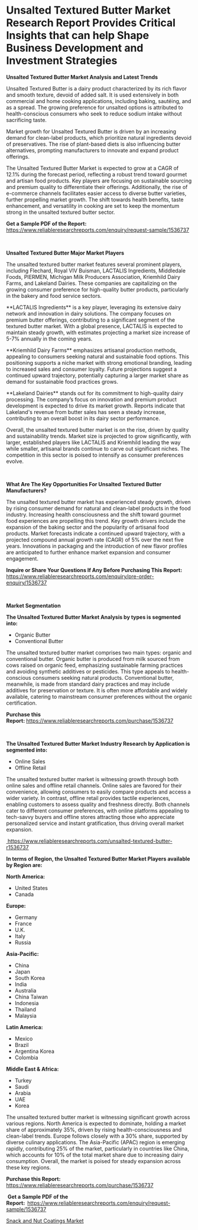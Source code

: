 <p><h1>Unsalted Textured Butter Market Research Report Provides Critical Insights that can help Shape Business Development and Investment Strategies</h1></p><p><strong>Unsalted Textured Butter Market Analysis and Latest Trends</strong></p>
<p><p>Unsalted Textured Butter is a dairy product characterized by its rich flavor and smooth texture, devoid of added salt. It is used extensively in both commercial and home cooking applications, including baking, sautéing, and as a spread. The growing preference for unsalted options is attributed to health-conscious consumers who seek to reduce sodium intake without sacrificing taste. </p><p>Market growth for Unsalted Textured Butter is driven by an increasing demand for clean-label products, which prioritize natural ingredients devoid of preservatives. The rise of plant-based diets is also influencing butter alternatives, prompting manufacturers to innovate and expand product offerings. </p><p>The Unsalted Textured Butter Market is expected to grow at a CAGR of 12.1% during the forecast period, reflecting a robust trend toward gourmet and artisan food products. Key players are focusing on sustainable sourcing and premium quality to differentiate their offerings. Additionally, the rise of e-commerce channels facilitates easier access to diverse butter varieties, further propelling market growth. The shift towards health benefits, taste enhancement, and versatility in cooking are set to keep the momentum strong in the unsalted textured butter sector.</p></p>
<p><strong>Get a Sample PDF of the Report:&nbsp;</strong> <a href="https://www.reliableresearchreports.com/enquiry/request-sample/1536737?utm_campaign=2327&utm_medium=2&utm_source=Github&utm_content=ia&utm_term=15022025&utm_id=unsalted-textured-butter">https://www.reliableresearchreports.com/enquiry/request-sample/1536737</a></p>
<p>&nbsp;</p>
<p><strong>Unsalted Textured Butter Major Market Players</strong></p>
<p><p>The unsalted textured butter market features several prominent players, including Flechard, Royal VIV Buisman, LACTALIS Ingredients, Middledale Foods, PIERMEN, Michigan Milk Producers Association, Kriemhild Dairy Farms, and Lakeland Dairies. These companies are capitalizing on the growing consumer preference for high-quality butter products, particularly in the bakery and food service sectors.</p><p>**LACTALIS Ingredients** is a key player, leveraging its extensive dairy network and innovation in dairy solutions. The company focuses on premium butter offerings, contributing to a significant segment of the textured butter market. With a global presence, LACTALIS is expected to maintain steady growth, with estimates projecting a market size increase of 5-7% annually in the coming years.</p><p>**Kriemhild Dairy Farms** emphasizes artisanal production methods, appealing to consumers seeking natural and sustainable food options. This positioning supports a niche market with strong emotional branding, leading to increased sales and consumer loyalty. Future projections suggest a continued upward trajectory, potentially capturing a larger market share as demand for sustainable food practices grows.</p><p>**Lakeland Dairies** stands out for its commitment to high-quality dairy processing. The company’s focus on innovation and premium product development is expected to drive its market growth. Reports indicate that Lakeland's revenue from butter sales has seen a steady increase, contributing to an overall boost in its dairy sector performance.</p><p>Overall, the unsalted textured butter market is on the rise, driven by quality and sustainability trends. Market size is projected to grow significantly, with larger, established players like LACTALIS and Kriemhild leading the way while smaller, artisanal brands continue to carve out significant niches. The competition in this sector is poised to intensify as consumer preferences evolve.</p></p>
<p>&nbsp;</p>
<p><strong>What Are The Key Opportunities For Unsalted Textured Butter Manufacturers?</strong></p>
<p><p>The unsalted textured butter market has experienced steady growth, driven by rising consumer demand for natural and clean-label products in the food industry. Increasing health consciousness and the shift toward gourmet food experiences are propelling this trend. Key growth drivers include the expansion of the baking sector and the popularity of artisanal food products. Market forecasts indicate a continued upward trajectory, with a projected compound annual growth rate (CAGR) of 5% over the next five years. Innovations in packaging and the introduction of new flavor profiles are anticipated to further enhance market expansion and consumer engagement.</p></p>
<p><strong>Inquire or Share Your Questions If Any Before Purchasing This Report:</strong> <a href="https://www.reliableresearchreports.com/enquiry/pre-order-enquiry/1536737?utm_campaign=2327&utm_medium=2&utm_source=Github&utm_content=ia&utm_term=15022025&utm_id=unsalted-textured-butter">https://www.reliableresearchreports.com/enquiry/pre-order-enquiry/1536737</a></p>
<p>&nbsp;</p>
<p><strong>Market Segmentation</strong></p>
<p><strong>The Unsalted Textured Butter Market Analysis by types is segmented into:</strong></p>
<p><ul><li>Organic Butter</li><li>Conventional Butter</li></ul></p>
<p><p>The unsalted textured butter market comprises two main types: organic and conventional butter. Organic butter is produced from milk sourced from cows raised on organic feed, emphasizing sustainable farming practices and avoiding synthetic additives or pesticides. This type appeals to health-conscious consumers seeking natural products. Conventional butter, meanwhile, is made from standard dairy practices and may include additives for preservation or texture. It is often more affordable and widely available, catering to mainstream consumer preferences without the organic certification.</p></p>
<p><strong>Purchase this Report:&nbsp;</strong><a href="https://www.reliableresearchreports.com/purchase/1536737?utm_campaign=2327&utm_medium=2&utm_source=Github&utm_content=ia&utm_term=15022025&utm_id=unsalted-textured-butter">https://www.reliableresearchreports.com/purchase/1536737</a></p>
<p>&nbsp;</p>
<p><strong>The Unsalted Textured Butter Market Industry Research by Application is segmented into:</strong></p>
<p><ul><li>Online Sales</li><li>Offline Retail</li></ul></p>
<p><p>The unsalted textured butter market is witnessing growth through both online sales and offline retail channels. Online sales are favored for their convenience, allowing consumers to easily compare products and access a wider variety. In contrast, offline retail provides tactile experiences, enabling customers to assess quality and freshness directly. Both channels cater to different consumer preferences, with online platforms appealing to tech-savvy buyers and offline stores attracting those who appreciate personalized service and instant gratification, thus driving overall market expansion.</p></p>
<p><a href="https://www.reliableresearchreports.com/unsalted-textured-butter-r1536737?utm_campaign=2327&utm_medium=2&utm_source=Github&utm_content=ia&utm_term=15022025&utm_id=unsalted-textured-butter">&nbsp;https://www.reliableresearchreports.com/unsalted-textured-butter-r1536737</a></p>
<p><strong>In terms of Region, the Unsalted Textured Butter Market Players available by Region are:</strong></p>
<p>
    <p> <strong> North America: </strong>
        <ul>
            <li>United States</li>
            <li>Canada</li>
        </ul>
        </p> 
    <p> <strong> Europe: </strong>
        <ul>
            <li>Germany</li>
            <li>France</li>
            <li>U.K.</li>
            <li>Italy</li>
            <li>Russia</li>
        </ul>
        </p> 
    <p> <strong> Asia-Pacific: </strong>
        <ul>
            <li>China</li>
            <li>Japan</li>
            <li>South Korea</li>
            <li>India</li>
            <li>Australia</li>
            <li>China Taiwan</li>
            <li>Indonesia</li>
            <li>Thailand</li>
            <li>Malaysia</li>
        </ul>
        </p> 
    <p> <strong> Latin America: </strong>
        <ul>
            <li>Mexico</li>
            <li>Brazil</li>
            <li>Argentina Korea</li>
            <li>Colombia</li>
        </ul>
        </p> 
    <p> <strong> Middle East & Africa: </strong>
        <ul>
            <li>Turkey</li>
            <li>Saudi</li>
            <li>Arabia</li>
            <li>UAE</li>
            <li>Korea</li>
        </ul>
    </p>
    </p>
<p><p>The unsalted textured butter market is witnessing significant growth across various regions. North America is expected to dominate, holding a market share of approximately 35%, driven by rising health-consciousness and clean-label trends. Europe follows closely with a 30% share, supported by diverse culinary applications. The Asia-Pacific (APAC) region is emerging rapidly, contributing 25% of the market, particularly in countries like China, which accounts for 10% of the total market share due to increasing dairy consumption. Overall, the market is poised for steady expansion across these key regions.</p></p>
<p><strong>Purchase this Report: </strong><a href="https://www.reliableresearchreports.com/purchase/1536737?utm_campaign=2327&utm_medium=2&utm_source=Github&utm_content=ia&utm_term=15022025&utm_id=unsalted-textured-butter">https://www.reliableresearchreports.com/purchase/1536737</a></p>
<p>&nbsp;<strong>Get a Sample PDF of the Report:&nbsp;&nbsp;</strong><a href="https://www.reliableresearchreports.com/enquiry/request-sample/1536737?utm_campaign=2327&utm_medium=2&utm_source=Github&utm_content=ia&utm_term=15022025&utm_id=unsalted-textured-butter">https://www.reliableresearchreports.com/enquiry/request-sample/1536737</a></p>
<p><strong></strong></p>
<p><p><a href="https://github.com/chungwimbu4/Market-Research-Report-List-1/blob/main/snack-and-nut-coatings-market.md?utm_campaign=2327&utm_medium=2&utm_source=Github&utm_content=ia&utm_term=15022025&utm_id=unsalted-textured-butter">Snack and Nut Coatings Market</a></p></p>